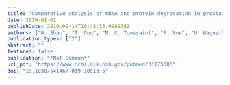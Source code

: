 ```yaml
---
title: "Comparative analysis of mRNA and protein degradation in prostate tissues indicates high stability of proteins"
date: 2019-01-01
publishDate: 2019-09-14T10:43:35.998936Z
authors: ["W. Shao", "T. Guo", "N. C. Toussaint", "P. Xue", "U. Wagner", "L. Li", "K. Charmpi", "Y. Zhu", "J. Wu", "M. Buljan", "R. Sun", "D. Rutishauser", "T. Hermanns", "C. D. Fankhauser", "C. Poyet", "J. Ljubicic", "N. Rupp", "J. H. Ruschoff", "Q. Zhong", "A. Beyer", "J. Ji", "B. C. Collins", "Y. Liu", "G. Ratsch", "P. J. Wild", "R. Aebersold"]
publication_types: ["2"]
abstract: ""
featured: false
publication: "*Nat Commun*"
url_pdf: "https://www.ncbi.nlm.nih.gov/pubmed/31175306"
doi: "10.1038/s41467-019-10513-5"
---
```


